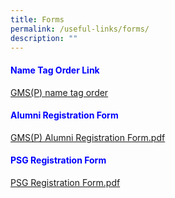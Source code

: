 ```yaml
---
title: Forms
permalink: /useful-links/forms/
description: ""
---
```

<h4 style="color:blue;">Name Tag Order Link</h4>

[GMS(P) name tag order](https://www.schooluniforms.sg/gmsp-primary-name-tag)[](https://www.schooluniforms.sg/gmsp-primary-name-tag)

<h4 style="color:blue;">Alumni Registration Form</h4>

[GMS(P) Alumni Registration Form.pdf](/files/GMSP%20Alumni%20Registration%20Form.pdf)

<h4 style="color:blue;">PSG Registration Form</h4>

[PSG Registration Form.pdf](/files/PSG%20Registration%20Form.pdf)